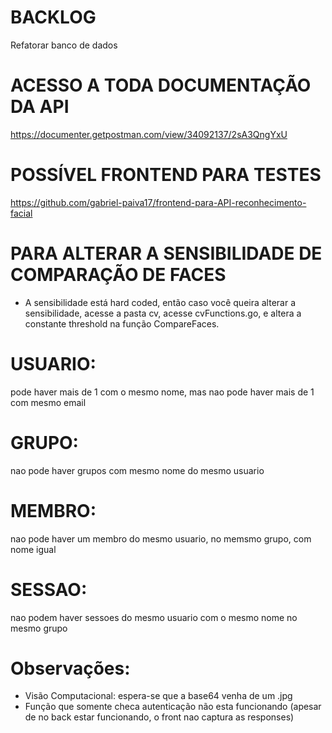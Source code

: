 # BACKLOG

Refatorar banco de dados

# ACESSO A TODA DOCUMENTAÇÃO DA API

https://documenter.getpostman.com/view/34092137/2sA3QngYxU

# POSSÍVEL FRONTEND PARA TESTES

https://github.com/gabriel-paiva17/frontend-para-API-reconhecimento-facial

# PARA ALTERAR A SENSIBILIDADE DE COMPARAÇÃO DE FACES

- A sensibilidade está hard coded, então caso você queira alterar a sensibilidade, acesse a pasta cv,
acesse cvFunctions.go, e altera a constante threshold na função CompareFaces.

# USUARIO:

pode haver mais de 1 com o mesmo nome, mas nao pode haver mais de 1 com mesmo email

# GRUPO:

nao pode haver grupos com mesmo nome do mesmo usuario

# MEMBRO:

nao pode haver um membro do mesmo usuario, no memsmo grupo, com nome igual

# SESSAO: 

nao podem haver sessoes do mesmo usuario com o mesmo nome no mesmo grupo

# Observações:

- Visão Computacional: espera-se que a base64 venha de um .jpg
- Função que somente checa autenticação não esta funcionando (apesar de no back estar funcionando, o front nao captura as responses)

